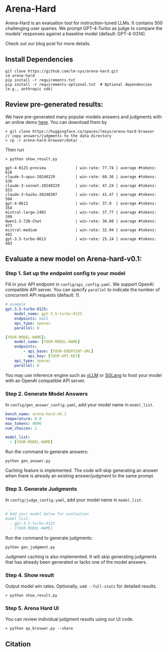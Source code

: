 # Arena-Hard

Arena-Hard is an evaluation tool for instruction-tuned LLMs. It contains 500 challenging user queries. We prompt GPT-4-Turbo as judge to compare the models' responses against a baseline model (default: GPT-4-0314).

Check out our blog post for more details.

## Install Dependencies
```
git clone https://github.com/lm-sys/arena-hard.git
cd arena-hard
pip install -r requirements.txt
pip install -r requirements-optional.txt  # Optional dependencies (e.g., anthropic sdk)
```

## Review pre-generated results:
We have pre-generated many popular models answers and judgments with an online demo [here](https://huggingface.co/spaces/lmsys/arena-hard-browser).
You can download them by
```console
> git clone https://huggingface.co/spaces/lmsys/arena-hard-browser
// copy answers/judgments to the data directory
> cp -r arena-hard-browser/data/ . 
```
Then run
```console
> python show_result.py

gpt-4-0125-preview             | win-rate: 77.74 | average #tokens: 618
claude-3-opus-20240229         | win-rate: 60.36 | average #tokens: 539
claude-3-sonnet-20240229       | win-rate: 47.24 | average #tokens: 553
claude-3-haiku-20240307        | win-rate: 41.47 | average #tokens: 504
gpt-4-0613                     | win-rate: 37.9  | average #tokens: 354
mistral-large-2402             | win-rate: 37.77 | average #tokens: 399
Qwen1.5-72B-Chat               | win-rate: 36.08 | average #tokens: 473
mistral-medium                 | win-rate: 32.94 | average #tokens: 492
gpt-3.5-turbo-0613             | win-rate: 25.14 | average #tokens: 403
```

## Evaluate a new model on Arena-hard-v0.1:

### Step 1. Set up the endpoint config to your model

Fill in your API endpoint in `config/api_config.yaml`. We support OpenAI compatible API server. You can specify `parallel` to indicate the number of concurrent API requests (default: 1).
```yaml
# example
gpt-3.5-turbo-0125:
    model_name: gpt-3.5-turbo-0125
    endpoints: null
    api_type: openai
    parallel: 8

[YOUR-MODEL-NAME]:
    model_name: [YOUR-MODEL-NAME]
    endpoints:
        - api_base: [YOUR-ENDPOINT-URL]
          api_key: [YOUR-API-KEY]
    api_type: openai
    parallel: 8
```
You may use inference engine such as [vLLM](https://docs.vllm.ai/en/latest/serving/openai_compatible_server.html) or [SGLang](https://github.com/sgl-project/sglang?tab=readme-ov-file#using-local-models) to host your model with an OpenAI compatible API server.


### Step 2. Generate Model Answers

In `config/gen_answer_config.yaml`, add your model name in `model_list`.
```yaml
bench_name: arena-hard-v0.1
temperature: 0.0
max_tokens: 4096
num_choices: 1

model_list:
  - [YOUR-MODEL-NAME]
```
Run the command to generate answers:
```console
python gen_answer.py
```
Caching feature is implemented. The code will skip generating an answer when there is already an existing answer/judgment to the same prompt. 

### Step 3. Generate Judgments

In `config/judge_config.yaml`, add your model name in `model_list`.
```yaml
...
# Add your model below for evaluation
model_list:
  - gpt-3.5-turbo-0125
  - [YOUR-MODEL-NAME]
```

Run the command to generate judgments:
```console
python gen_judgment.py
```
Judgment caching is also implemented. It will skip generating judgments that has already been generated or lacks one of the model answers.  

### Step 4. Show result
Output model win rates.  Optionally, use `--full-stats` for detailed results.
```console
> python show_result.py
```
### Step 5. Arena Hard UI
You can review individual judgment results using our UI code.
```console
> python qa_broswer.py --share
```

## Citation
